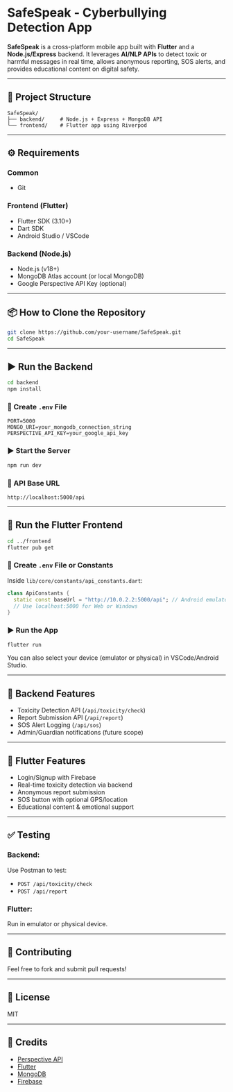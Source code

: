 # SafeSpeak - Cyberbullying Detection App

**SafeSpeak** is a cross-platform mobile app built with **Flutter** and a **Node.js/Express** backend. It leverages **AI/NLP APIs** to detect toxic or harmful messages in real time, allows anonymous reporting, SOS alerts, and provides educational content on digital safety.

---

## 🚀 Project Structure

```
SafeSpeak/
├── backend/     # Node.js + Express + MongoDB API
└── frontend/    # Flutter app using Riverpod
```

---

## ⚙️ Requirements

### Common

* Git

### Frontend (Flutter)

* Flutter SDK (3.10+)
* Dart SDK
* Android Studio / VSCode

### Backend (Node.js)

* Node.js (v18+)
* MongoDB Atlas account (or local MongoDB)
* Google Perspective API Key (optional)

---

## 📦 How to Clone the Repository

```bash
git clone https://github.com/your-username/SafeSpeak.git
cd SafeSpeak
```

---

## ▶️ Run the Backend

```bash
cd backend
npm install
```

### 🔐 Create `.env` File

```
PORT=5000
MONGO_URI=your_mongodb_connection_string
PERSPECTIVE_API_KEY=your_google_api_key
```

### ▶️ Start the Server

```bash
npm run dev
```

### 📌 API Base URL

```
http://localhost:5000/api
```

---

## 📱 Run the Flutter Frontend

```bash
cd ../frontend
flutter pub get
```

### 🔐 Create `.env` File or Constants

Inside `lib/core/constants/api_constants.dart`:

```dart
class ApiConstants {
  static const baseUrl = "http://10.0.2.2:5000/api"; // Android emulator
  // Use localhost:5000 for Web or Windows
}
```

### ▶️ Run the App

```bash
flutter run
```

You can also select your device (emulator or physical) in VSCode/Android Studio.

---

## 🧠 Backend Features

* Toxicity Detection API (`/api/toxicity/check`)
* Report Submission API (`/api/report`)
* SOS Alert Logging (`/api/sos`)
* Admin/Guardian notifications (future scope)

---

## 📲 Flutter Features

* Login/Signup with Firebase
* Real-time toxicity detection via backend
* Anonymous report submission
* SOS button with optional GPS/location
* Educational content & emotional support

---

## ✅ Testing

### Backend:

Use Postman to test:

* `POST /api/toxicity/check`
* `POST /api/report`

### Flutter:

Run in emulator or physical device.

---

## 🤝 Contributing

Feel free to fork and submit pull requests!

---

## 📄 License

MIT

---

## 🙌 Credits

* [Perspective API](https://perspectiveapi.com/)
* [Flutter](https://flutter.dev/)
* [MongoDB](https://www.mongodb.com/)
* [Firebase](https://firebase.google.com/)
